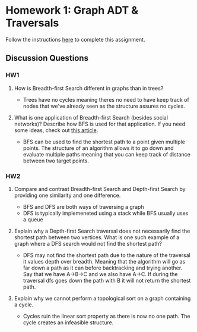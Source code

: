 # Homework 1: Graph ADT & Traversals

Follow the instructions [here](https://make-school-courses.github.io/CS-2.2-Graphs-Recursion/#/Assignments/01-Graph-ADT) to complete this assignment.

## Discussion Questions

### HW1
1. How is Breadth-first Search different in graphs than in trees?
    - Trees have no cycles meaning theres no need to have keep track of nodes that we've already seen as the structure assures no cycles.

2. What is one application of Breadth-first Search (besides social networks)? Describe how BFS is used for that application. If you need some ideas, check out [this article](https://www.geeksforgeeks.org/applications-of-breadth-first-traversal/?ref=rp).
    - BFS can be used to find the shortest path to a point given multiple points. The structure of an algorithm allows it to go down and evaluate multiple paths meaning that you can keep track of distance between two target points.

### HW2
1. Compare and contrast Breadth-first Search and Depth-first Search by providing one similarity and one difference.
    - BFS and DFS are both ways of traversing a graph
    - DFS is typically implemeneted using a stack while BFS usually uses a queue

2. Explain why a Depth-first Search traversal does not necessarily find the shortest path between two vertices. What is one such example of a graph where a DFS search would not find the shortest path?

    - DFS may not find the shortest path due to the nature of the traversal it values depth over breadth. Meaning that the algorithm will go as far down a path as it can before backtracking and trying another. Say that we have A->B->C
    and we also have A->C. If during the traversal dfs goes down the path with B it will not return the shortest path.

3. Explain why we cannot perform a topological sort on a graph containing a cycle.
    - Cycles ruin the linear sort property as there is now no one path. The cycle creates an infeasible structure.